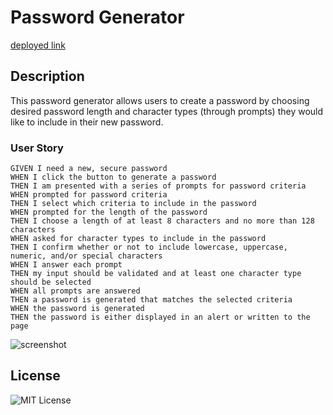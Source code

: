 # Password Generator 

[deployed link](google.com)

## Description

This password generator allows users to create a password by choosing desired password length and character types (through prompts) they would like to include in their new password. 

### User Story
```
GIVEN I need a new, secure password
WHEN I click the button to generate a password
THEN I am presented with a series of prompts for password criteria
WHEN prompted for password criteria
THEN I select which criteria to include in the password
WHEN prompted for the length of the password
THEN I choose a length of at least 8 characters and no more than 128 characters
WHEN asked for character types to include in the password
THEN I confirm whether or not to include lowercase, uppercase, numeric, and/or special characters
WHEN I answer each prompt
THEN my input should be validated and at least one character type should be selected
WHEN all prompts are answered
THEN a password is generated that matches the selected criteria
WHEN the password is generated
THEN the password is either displayed in an alert or written to the page
```
![screenshot]()

## License

![MIT License](https://img.shields.io/apm/l/PACK?style=plastic)
